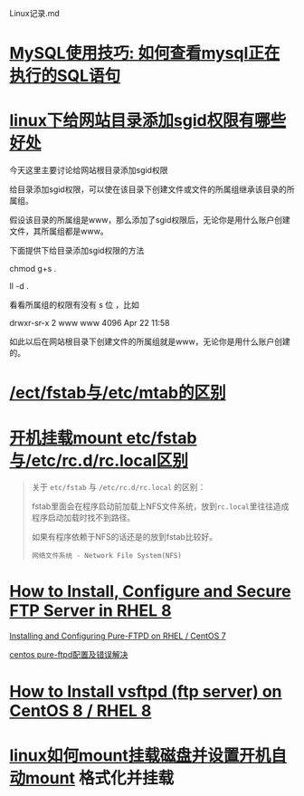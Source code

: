 Linux记录.md

# [MySQL使用技巧: 如何查看mysql正在执行的SQL语句](https://www.coorw.com/3359.html)

# [linux下给网站目录添加sgid权限有哪些好处](https://www.coorw.com/2599.html)

今天这里主要讨论给网站根目录添加sgid权限

给目录添加sgid权限，可以使在该目录下创建文件或文件的所属组继承该目录的所属组。

假设该目录的所属组是www，那么添加了sgid权限后，无论你是用什么账户创建文件，其所属组都是www。

下面提供下给目录添加sgid权限的方法

chmod g+s .

ll -d .

看看所属组的权限有没有 s 位 ，比如

drwxr-sr-x 2 www www 4096 Apr 22 11:58

如此以后在网站根目录下创建文件的所属组就是www，无论你是用什么账户创建的。

# [/ect/fstab与/etc/mtab的区别](https://blog.51cto.com/u_15127623/3433220)

# [开机挂载mount etc/fstab与/etc/rc.d/rc.local区别](https://developer.aliyun.com/article/516428)


> 关于 `etc/fstab` 与 `/etc/rc.d/rc.local` 的区别：
> 
> fstab里面会在程序启动前加载上NFS文件系统，放到`rc.local`里往往造成程序启动加载时找不到路径。
> 
> 如果有程序依赖于NFS的话还是的放到fstab比较好。
>
> `网络文件系统 - Network File System(NFS)`

# [How to Install, Configure and Secure FTP Server in RHEL 8](https://www.tecmint.com/install-ftp-server-in-rhel-8/)

[Installing and Configuring Pure-FTPD on RHEL / CentOS 7](https://blog.momentumhosting.cloud/general-hosting/installing-and-configuring-pure-ftpd-on-rhel-centos-7/)

[centos pure-ftpd配置及错误解决](https://www.cnblogs.com/gaoxu387/p/8033796.html)

# [How to Install vsftpd (ftp server) on CentOS 8 / RHEL 8](https://www.linuxtechi.com/install-vsftpd-server-centos-8-rhel-8/)

# [linux如何mount挂载磁盘并设置开机自动mount](https://blog.csdn.net/mochou111/article/details/81298613) 格式化并挂载